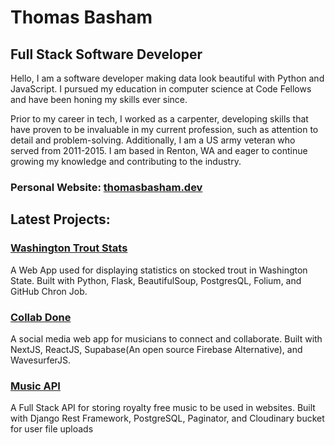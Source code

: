 # Thomas Basham

## Full Stack Software Developer

Hello, I am a software developer making data look beautiful with Python and
JavaScript. I pursued my education in computer science at Code Fellows and have been honing my skills ever since.

Prior to my career in tech, I worked as a carpenter, developing skills that have proven to be invaluable in my current profession, such as attention to detail and problem-solving. Additionally, I am a US army veteran who served from 2011-2015. I am based in Renton, WA and eager to continue growing my knowledge and contributing to the industry.

### **Personal Website:** [thomasbasham.dev](https://thomasbasham.dev)

## **Latest Projects:**

### [Washington Trout Stats](https://github.com/Thomas-Basham/trout-finder)

A Web App used for displaying statistics on stocked trout in Washington State. Built with Python, Flask, BeautifulSoup, PostgresQL, Folium, and GitHub Chron Job.

### [Collab Done](https://github.com/Thomas-Basham/trout-finder)

A social media web app for musicians to connect and collaborate. Built with NextJS, ReactJS, Supabase(An open source Firebase Alternative), and WavesurferJS.

### [Music API](https://github.com/Thomas-Basham/music-api)

A Full Stack API for storing royalty free music to be used in websites. Built with Django Rest Framework, PostgreSQL, Paginator, and Cloudinary bucket for user file uploads
